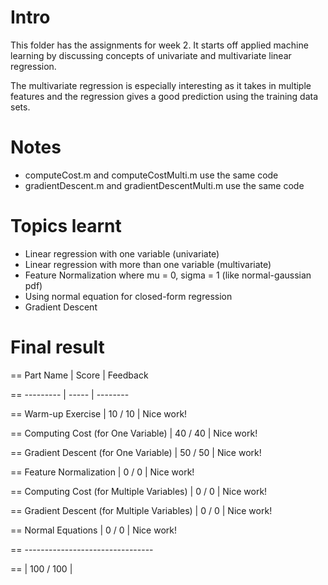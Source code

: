 # Intro

This folder has the assignments for week 2. It starts off applied machine learning by discussing concepts of univariate and multivariate linear regression. 

The multivariate regression is especially interesting as it takes in multiple features and the regression gives a good prediction using the training data sets. 

# Notes
  - computeCost.m and computeCostMulti.m use the same code
  - gradientDescent.m and gradientDescentMulti.m use the same code

# Topics learnt
  - Linear regression with one variable (univariate)
  - Linear regression with more than one variable (multivariate)
  - Feature Normalization where mu = 0, sigma = 1 (like normal-gaussian pdf)
  - Using normal equation for closed-form regression
  - Gradient Descent 

# Final result

==                                   Part Name |     Score | Feedback

==                                   --------- |     ----- | --------

==                            Warm-up Exercise |  10 /  10 | Nice work!

==           Computing Cost (for One Variable) |  40 /  40 | Nice work!

==         Gradient Descent (for One Variable) |  50 /  50 | Nice work!

==                       Feature Normalization |   0 /   0 | Nice work!

==     Computing Cost (for Multiple Variables) |   0 /   0 | Nice work!

==   Gradient Descent (for Multiple Variables) |   0 /   0 | Nice work!

==                            Normal Equations |   0 /   0 | Nice work!

==                                   --------------------------------

==                                             | 100 / 100 | 
